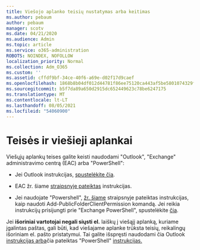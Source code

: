 ```yaml
---
title: Viešojo aplanko teisių nustatymas arba keitimas
ms.author: pebaum
author: pebaum
manager: scotv
ms.date: 04/21/2020
ms.audience: Admin
ms.topic: article
ms.service: o365-administration
ROBOTS: NOINDEX, NOFOLLOW
localization_priority: Normal
ms.collection: Adm_O365
ms.custom: ''
ms.assetid: cffdf9bf-34ce-40f6-a69e-d02f17d9caef
ms.openlocfilehash: 1868b8b04df012d44781f86ee75120ca443af5be5801074329f17c0e40a5acc7
ms.sourcegitcommit: b5f7da89a650d2915dc652449623c78be6247175
ms.translationtype: MT
ms.contentlocale: lt-LT
ms.lasthandoff: 08/05/2021
ms.locfileid: "54060900"
---
```

# <a name="permissions-and-public-folders"></a>Teisės ir viešieji aplankai

Viešųjų aplankų teises galite keisti naudodami "Outlook", "Exchange" administravimo centrą (EAC) arba "PowerShell":
  
- Jei Outlook instrukcijas, [spustelėkite čia](https://support.office.com/article/Set-or-change-permissions-for-a-public-folder-b2e0440c-7873-48ec-9ff2-b1a20b723005.aspx).
    
- EAC žr. šiame [straipsnyje pateiktas](https://technet.microsoft.com/library/jj651147%28v=exchg.150%29.aspx.aspx#Anchor_1) instrukcijas. 
    
- Jei naudojate "Powershell", [žr. šiame](https://technet.microsoft.com/library/bb124743%28v=exchg.160%29.aspx.aspx) straipsnyje pateiktas instrukcijas, kaip naudoti Add-PublicFolderClientPermission komandą. Jei reikia instrukcijų prisijungti prie "Exchange PowerShell", spustelėkite [čia](https://technet.microsoft.com/library/jj984289%28v=exchg.160%29.aspx.aspx).
    
Jei **išoriniai vartotojai negali siųsti el.** laiškų į viešąjį aplanką, kuriame įgalintas paštas, gali būti, kad viešajame aplanke trūksta teisių, reikalingų išoriniam el. pašto pristatymui. Tai galite išspręsti naudodami čia Outlook [instrukcijas arba](https://technet.microsoft.com/library/aa997560%28v=exchg.150%29.aspx.aspx#Anchor_1)čia pateiktas "PowerShell" [instrukcijas.](https://support.microsoft.com/help/2984402/-5.7.1-smtp-550-5.7.1-resolver.rst.authrequired-nondelivery-report-when-external-users-try-to-send-mail-to-mail-enabled-public-folders-in-office-365.aspx)
  

